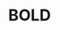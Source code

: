 ---
layout: post
title: BOLD
categories: [university]
tags: [machine learning, bold, big data, map-reduce]
fullview: true
icon: fa fa-database fa-lg
---